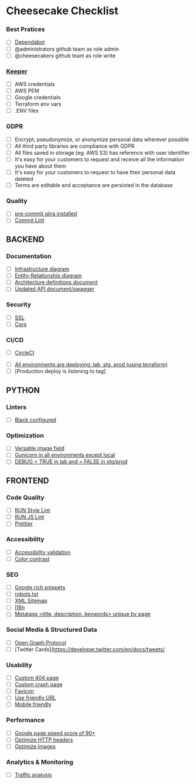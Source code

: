 # Cheesecake Checklist

### Best Pratices

- [ ] [Dependabot]()
- [ ] @administrators github team as role admin
- [ ] @cheesecakers github team as role write

### [Keeper](https://www.keepersecurity.com/)

- [ ] AWS credentials
- [ ] AWS PEM
- [ ] Google credentials
- [ ] Terraform env vars
- [ ] .ENV files

### GDPR

- [ ] Encrypt, pseudonymize, or anonymize personal data wherever possible
- [ ] All third party libraries are compliance with GDPR
- [ ] All files saved in storage (eg. AWS S3) has reference with user identifier
- [ ] It's easy for your customers to request and receive all the information you have about them
- [ ] It's easy for your customers to request to have their personal data deleted
- [ ] Terms are editable and acceptance are persisted in the database

### Quality

- [ ] [pre-commit gjira installed](https://github.com/benmezger/gjira)
- [ ] [Commit Lint](https://github.com/conventional-changelog/commitlint)

## BACKEND

### Documentation

- [ ] [Infrastructure diagram]()
- [ ] [Entity-Relationship diagram]()
- [ ] [Architecture definitions document]()
- [ ] [Updated API document/swagger]()

### Security

- [ ] [SSL]()
- [ ] [Cors]()

### CI/CD

- [ ] [CircleCI](https://circleci.com/docs/2.0/status-badges/#creating-badges-for-private-repositories)
<!-- [![CircleCI](https://circleci.com/<VCS>/<ORG_NAME>/<PROJECT_NAME>.svg?style=svg&circle-token=<YOUR_STATUS_API_TOKEN> -->
- [ ] [All environments are deploying: lab, stg, prod (using terraform)]()
- [ ] [Production deploy is listening to tag]

## PYTHON

### Linters

- [ ] [Black configured]()

### Optimization

- [ ] [Versatile image field](https://github.com/respondcreate/django-versatileimagefield)
- [ ] [Gunicorn in all environments except local]()
- [ ] [DEBUG = TRUE in lab and = FALSE in stg/prod]()

<!-- -->

## FRONTEND

### Code Quality

- [ ] [RUN Style Lint](https://stylelint.io/)
- [ ] [RUN JS Lint](https://eslint.org/)
- [ ] [Prettier](https://prettier.io/)

### Accessibility

- [ ] [Accessibility validation](https://achecker.ca/checker/index.php)
- [ ] [Color contrast](https://webaim.org/resources/contrastchecker/)

### SEO

- [ ] [Google rich snippets](https://search.google.com/test/rich-results)
- [ ] [robots.txt](https://support.google.com/webmasters/answer/6062596?hl=pt-BR)
- [ ] [XML Sitemap](https://www.xml-sitemaps.com/)
- [ ] [I18n](https://validator.w3.org/i18n-checker/)
- [ ] [Metatags <title, description, keywords> unique by page]()

### Social Media & Structured Data

- [ ] [Open Graph Protocol](https://ogp.me/)
- [ ] [Twitter Cards](https://developer.twitter.com/en/docs/tweets/

### Usability

- [ ] [Custom 404 page]()
- [ ] [Custom crash page]()
- [ ] [Favicon](https://realfavicongenerator.net/)
- [ ] [Use friendly URL]()
- [ ] [Mobile friendly](https://search.google.com/test/mobile-friendly)

### Performance

- [ ] [Google page speed score of 90+](https://developers.google.com/speed/pagespeed/insights/)
- [ ] [Optimize HTTP headers](https://redbot.org/)
- [ ] [Optimize Images](https://pageweight.imgix.com/)

### Analytics & Monitoring

- [ ] [Traffic analysis](https://marketingplatform.google.com/about/analytics/)
